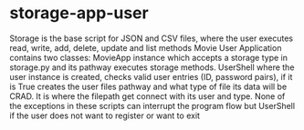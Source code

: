 # storage-app-user

Storage is the base script for JSON and CSV files, where the user executes read, write, add, delete, update and list methods
Movie User Application contains two classes:
MovieApp instance which accepts a storage type in storage.py and its pathway executes storage methods.
UserShell where the user instance is created, checks valid user entries (ID, password pairs), if it is True creates the user files pathway and what type of file its data will be CRAD. It is where the filepath get connect with its user and type.
None of the exceptions in these scripts can interrupt the program flow but UserShell if the user does not want to register or want to exit
